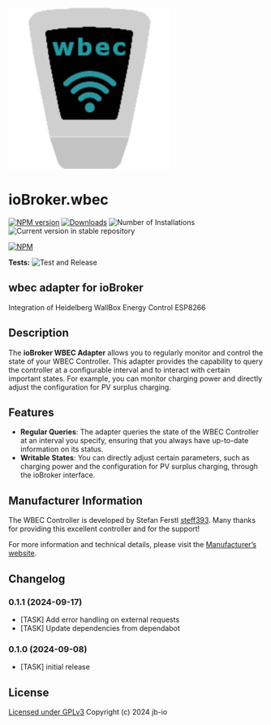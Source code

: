 ![Logo](admin/wbec.png)
# ioBroker.wbec

[![NPM version](https://img.shields.io/npm/v/iobroker.wbec.svg)](https://www.npmjs.com/package/iobroker.wbec)
[![Downloads](https://img.shields.io/npm/dm/iobroker.wbec.svg)](https://www.npmjs.com/package/iobroker.wbec)
![Number of Installations](https://iobroker.live/badges/wbec-installed.svg)
![Current version in stable repository](https://iobroker.live/badges/wbec-stable.svg)

[![NPM](https://nodei.co/npm/iobroker.wbec.png?downloads=true)](https://nodei.co/npm/iobroker.wbec/)

**Tests:** ![Test and Release](https://github.com/jb-io/ioBroker.wbec/workflows/Test%20and%20Release/badge.svg)

## wbec adapter for ioBroker

Integration of Heidelberg WallBox Energy Control ESP8266

## Description

The **ioBroker WBEC Adapter** allows you to regularly monitor and control the state of your WBEC Controller. This adapter provides the capability to query the controller at a configurable interval and to interact with certain important states. For example, you can monitor charging power and directly adjust the configuration for PV surplus charging.

## Features

- **Regular Queries**: The adapter queries the state of the WBEC Controller at an interval you specify, ensuring that you always have up-to-date information on its status.
- **Writable States**: You can directly adjust certain parameters, such as charging power and the configuration for PV surplus charging, through the ioBroker interface.

## Manufacturer Information

The WBEC Controller is developed by Stefan Ferstl [steff393](https://github.com/steff393/wbec). Many thanks for providing this excellent controller and for the support!

For more information and technical details, please visit the [Manufacturer’s website](https://steff393.github.io/wbec-site/).


## Changelog
<!--
    Placeholder for the next version (at the beginning of the line):
    ### **WORK IN PROGRESS**
-->
### 0.1.1 (2024-09-17)
* [TASK] Add error handling on external requests
* [TASK] Update dependencies from dependabot

### 0.1.0 (2024-09-08)
* [TASK] initial release

## License

[Licensed under GPLv3](LICENSE) Copyright (c) 2024 jb-io
